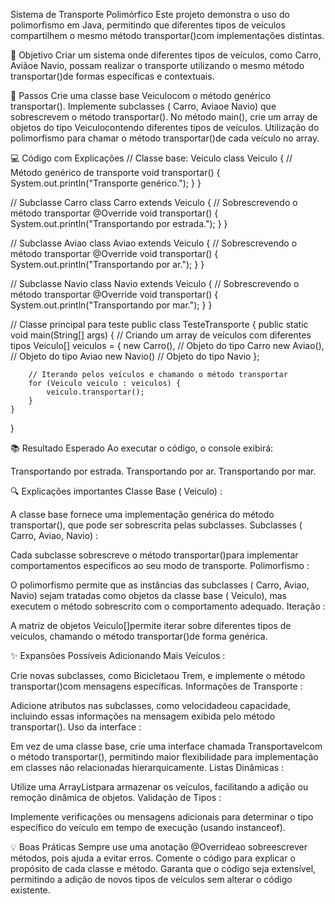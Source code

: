 Sistema de Transporte Polimórfico
Este projeto demonstra o uso do polimorfismo em Java, permitindo que diferentes tipos de veículos compartilhem o mesmo método transportar()com implementações distintas.

🎯 Objetivo
Criar um sistema onde diferentes tipos de veículos, como Carro, Aviãoe Navio, possam realizar o transporte utilizando o mesmo método transportar()de formas específicas e contextuais.


📝 Passos
Crie uma classe base Veiculocom o método genérico transportar().
Implemente subclasses ( Carro, Aviaoe Navio) que sobrescrevem o método transportar().
No método main(), crie um array de objetos do tipo Veiculocontendo diferentes tipos de veículos.
Utilização do polimorfismo para chamar o método transportar()de cada veículo no array.

💻 Código com Explicações
// Classe base: Veiculo
class Veiculo {
// Método genérico de transporte
void transportar() {
System.out.println("Transporte genérico.");
}
}

// Subclasse Carro
class Carro extends Veiculo {
// Sobrescrevendo o método transportar
@Override
void transportar() {
System.out.println("Transportando por estrada.");
}
}

// Subclasse Aviao
class Aviao extends Veiculo {
// Sobrescrevendo o método transportar
@Override
void transportar() {
System.out.println("Transportando por ar.");
}
}

// Subclasse Navio
class Navio extends Veiculo {
// Sobrescrevendo o método transportar
@Override
void transportar() {
System.out.println("Transportando por mar.");
}
}

// Classe principal para teste
public class TesteTransporte {
public static void main(String[] args) {
// Criando um array de veículos com diferentes tipos
Veiculo[] veiculos = {
new Carro(),  // Objeto do tipo Carro
new Aviao(),  // Objeto do tipo Aviao
new Navio()   // Objeto do tipo Navio
};

        // Iterando pelos veículos e chamando o método transportar
        for (Veiculo veiculo : veiculos) {
            veiculo.transportar();
        }
    }
}

📚 Resultado Esperado
Ao executar o código, o console exibirá:

Transportando por estrada.
Transportando por ar.
Transportando por mar.

🔍 Explicações importantes
Classe Base ( Veiculo) :

A classe base fornece uma implementação genérica do método transportar(), que pode ser sobrescrita pelas subclasses.
Subclasses ( Carro, Aviao, Navio) :

Cada subclasse sobrescreve o método transportar()para implementar comportamentos específicos ao seu modo de transporte.
Polimorfismo :

O polimorfismo permite que as instâncias das subclasses ( Carro, Aviao, Navio) sejam tratadas como objetos da classe base ( Veiculo), mas executem o método sobrescrito com o comportamento adequado.
Iteração :

A matriz de objetos Veiculo[]permite iterar sobre diferentes tipos de veículos, chamando o método transportar()de forma genérica.

✨ Expansões Possíveis
Adicionando Mais Veículos :

Crie novas subclasses, como Bicicletaou Trem, e implemente o método transportar()com mensagens específicas.
Informações de Transporte :

Adicione atributos nas subclasses, como velocidadeou capacidade, incluindo essas informações na mensagem exibida pelo método transportar().
Uso da interface :

Em vez de uma classe base, crie uma interface chamada Transportavelcom o método transportar(), permitindo maior flexibilidade para implementação em classes não relacionadas hierarquicamente.
Listas Dinâmicas :

Utilize uma ArrayList<Veiculo>para armazenar os veículos, facilitando a adição ou remoção dinâmica de objetos.
Validação de Tipos :

Implemente verificações ou mensagens adicionais para determinar o tipo específico do veículo em tempo de execução (usando instanceof).

💡 Boas Práticas
Sempre use uma anotação @Overrideao sobreescrever métodos, pois ajuda a evitar erros.
Comente o código para explicar o propósito de cada classe e método.
Garanta que o código seja extensível, permitindo a adição de novos tipos de veículos sem alterar o código existente.